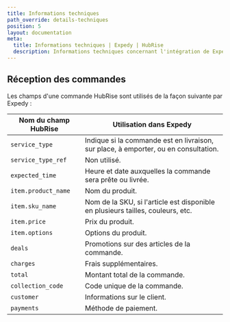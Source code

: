 ```yaml
---
title: Informations techniques
path_override: details-techniques
position: 5
layout: documentation
meta:
  title: Informations techniques | Expedy | HubRise
  description: Informations techniques concernant l'intégration de Expedy à HubRise. Connectez vos applications à HubRise avec facilité et synchronisez vos données.
---
```


## Réception des commandes

Les champs d'une commande HubRise sont utilisés de la façon suivante par Expedy :

| Nom du champ HubRise | Utilisation dans Expedy                                                             |
| -------------------- | ----------------------------------------------------------------------------------- |
| `service_type`       | Indique si la commande est en livraison, sur place, à emporter, ou en consultation. |
| `service_type_ref`   | Non utilisé.                                                                        |
| `expected_time`      | Heure et date auxquelles la commande sera prête ou livrée.                          |
| `item.product_name`  | Nom du produit.                                                                     |
| `item.sku_name`      | Nom de la SKU, si l'article est disponible en plusieurs tailles, couleurs, etc.     |
| `item.price`         | Prix du produit.                                                                    |
| `item.options`       | Options du produit.                                                                 |
| `deals`              | Promotions sur des articles de la commande.                                         |
| `charges`            | Frais supplémentaires.                                                              |
| `total`              | Montant total de la commande.                                                       |
| `collection_code`    | Code unique de la commande.                                                         |
| `customer`           | Informations sur le client.                                                         |
| `payments`           | Méthode de paiement.                                                                |
